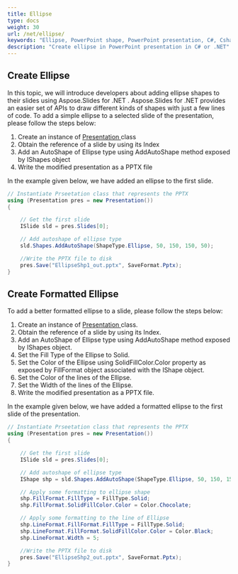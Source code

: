 ```yaml
---
title: Ellipse
type: docs
weight: 30
url: /net/ellipse/
keywords: "Ellipse, PowerPoint shape, PowerPoint presentation, C#, Csharp, Aspose.Slides for .NET"
description: "Create ellipse in PowerPoint presentation in C# or .NET"
---
```



## **Create Ellipse**
In this topic, we will introduce developers about adding ellipse shapes to their slides using Aspose.Slides for .NET . Aspose.Slides for .NET provides an easier set of APIs to draw different kinds of shapes with just a few lines of code. To add a simple ellipse to a selected slide of the presentation, please follow the steps below:

1. Create an instance of [Presentation ](https://reference.aspose.com/slides/net/aspose.slides/presentation)class
1. Obtain the reference of a slide by using its Index
1. Add an AutoShape of Ellipse type using AddAutoShape method exposed by IShapes object
1. Write the modified presentation as a PPTX file

In the example given below, we have added an ellipse to the first slide.

```c#
// Instantiate Prseetation class that represents the PPTX
using (Presentation pres = new Presentation())
{

    // Get the first slide
    ISlide sld = pres.Slides[0];

    // Add autoshape of ellipse type
    sld.Shapes.AddAutoShape(ShapeType.Ellipse, 50, 150, 150, 50);

    //Write the PPTX file to disk
    pres.Save("EllipseShp1_out.pptx", SaveFormat.Pptx);
}
```



## **Create Formatted Ellipse**
To add a better formatted ellipse to a slide, please follow the steps below:

1. Create an instance of [Presentation ](https://reference.aspose.com/slides/net/aspose.slides/presentation)class.
1. Obtain the reference of a slide by using its Index.
1. Add an AutoShape of Ellipse type using AddAutoShape method exposed by IShapes object.
1. Set the Fill Type of the Ellipse to Solid.
1. Set the Color of the Ellipse using SolidFillColor.Color property as exposed by FillFormat object associated with the IShape object.
1. Set the Color of the lines of the Ellipse.
1. Set the Width of the lines of the Ellipse.
1. Write the modified presentation as a PPTX file.

In the example given below, we have added a formatted ellipse to the first slide of the presentation.

```c#
// Instantiate Prseetation class that represents the PPTX
using (Presentation pres = new Presentation())
{

    // Get the first slide
    ISlide sld = pres.Slides[0];

    // Add autoshape of ellipse type
    IShape shp = sld.Shapes.AddAutoShape(ShapeType.Ellipse, 50, 150, 150, 50);

    // Apply some formatting to ellipse shape
    shp.FillFormat.FillType = FillType.Solid;
    shp.FillFormat.SolidFillColor.Color = Color.Chocolate;

    // Apply some formatting to the line of Ellipse
    shp.LineFormat.FillFormat.FillType = FillType.Solid;
    shp.LineFormat.FillFormat.SolidFillColor.Color = Color.Black;
    shp.LineFormat.Width = 5;

    //Write the PPTX file to disk
    pres.Save("EllipseShp2_out.pptx", SaveFormat.Pptx);
}
```

